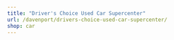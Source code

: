 ```yaml
---
title: "Driver's Choice Used Car Supercenter"
url: /davenport/drivers-choice-used-car-supercenter/
shop: car
---
```

